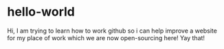 # hello-world

Hi, 
I am trying to learn how to work github so i can help improve a website for my place of work which we are now open-sourcing here! Yay that! 
